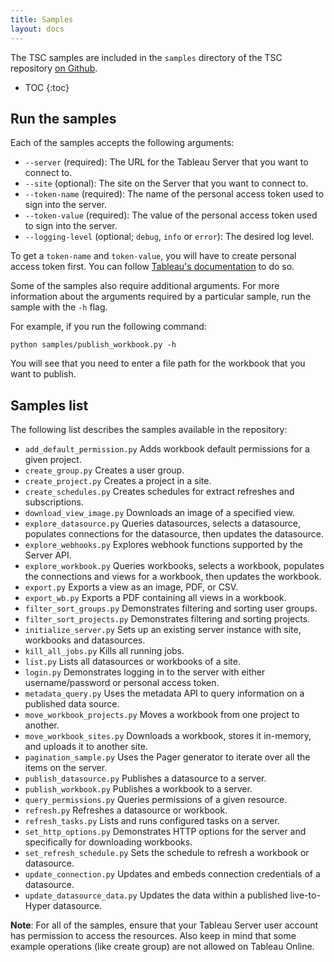 ```yaml
---
title: Samples
layout: docs
---
```


The TSC samples are included in the `samples` directory of the TSC repository [on Github](https://github.com/tableau/server-client-python/tree/master/samples).

* TOC
{:toc}

## Run the samples

Each of the samples accepts the following arguments:

* `--server` (required): The URL for the Tableau Server that you want to connect to.
* `--site` (optional): The site on the Server that you want to connect to.
* `--token-name` (required): The name of the personal access token used to sign into the server.
* `--token-value` (required): The value of the personal access token used to sign into the server.
* `--logging-level` (optional; `debug`, `info` or `error`): The desired log level.

To get a `token-name` and `token-value`, you will have to create personal access token first.
You can follow [Tableau's documentation](https://help.tableau.com/current/server/en-us/security_personal_access_tokens.htm#create-tokens) to do so.

Some of the samples also require additional arguments. For more information about the arguments
required by a particular sample, run the sample with the `-h` flag.

For example, if you run the following command:

```shell
python samples/publish_workbook.py -h
```

You will see that you need to enter a file path for the workbook that you want to publish.

## Samples list

The following list describes the samples available in the repository:

* `add_default_permission.py` Adds workbook default permissions for a given project.
* `create_group.py` Creates a user group.
* `create_project.py` Creates a project in a site.
* `create_schedules.py` Creates schedules for extract refreshes and subscriptions.
* `download_view_image.py` Downloads an image of a specified view.
* `explore_datasource.py` Queries datasources, selects a datasource, populates connections for the datasource, then updates the datasource.
* `explore_webhooks.py` Explores webhook functions supported by the Server API.
* `explore_workbook.py` Queries workbooks, selects a workbook, populates the connections and views for a workbook, then updates the workbook.
* `export.py` Exports a view as an image, PDF, or CSV.
* `export_wb.py` Exports a PDF containing all views in a workbook.
* `filter_sort_groups.py` Demonstrates filtering and sorting user groups.
* `filter_sort_projects.py` Demonstrates filtering and sorting projects.
* `initialize_server.py` Sets up an existing server instance with site, workbooks and datasources.
* `kill_all_jobs.py` Kills all running jobs.
* `list.py` Lists all datasources or workbooks of a site.
* `login.py` Demonstrates logging in to the server with either username/password or personal access token.
* `metadata_query.py` Uses the metadata API to query information on a published data source.
* `move_workbook_projects.py` Moves a workbook from one project to another.
* `move_workbook_sites.py` Downloads a workbook, stores it in-memory, and uploads it to another site.
* `pagination_sample.py` Uses the Pager generator to iterate over all the items on the server.
* `publish_datasource.py` Publishes a datasource to a server.
* `publish_workbook.py` Publishes a workbook to a server.
* `query_permissions.py` Queries permissions of a given resource.
* `refresh.py` Refreshes a datasource or workbook.
* `refresh_tasks.py` Lists and runs configured tasks on a server.
* `set_http_options.py` Demonstrates HTTP options for the server and specifically for downloading workbooks.
* `set_refresh_schedule.py` Sets the schedule to refresh a workbook or datasource.
* `update_connection.py` Updates and embeds connection credentials of a datasource.
* `update_datasource_data.py` Updates the data within a published live-to-Hyper datasource.

**Note**: For all of the samples, ensure that your Tableau Server user account has permission to access the resources. Also keep in mind that some example operations (like create group) are not allowed on Tableau Online.
